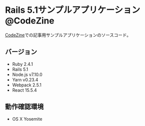 # Rails 5.1サンプルアプリケーション@CodeZine

[CodeZine](http://codezine.jp/)での記事用サンプルアプリケーションのソースコード。

## バージョン

* Ruby 2.4.1
* Rails 5.1
* Node.js v7.10.0
* Yarn v0.23.4
* Webpack 2.5.1
* React 15.5.4

## 動作確認環境

* OS X Yosemite
